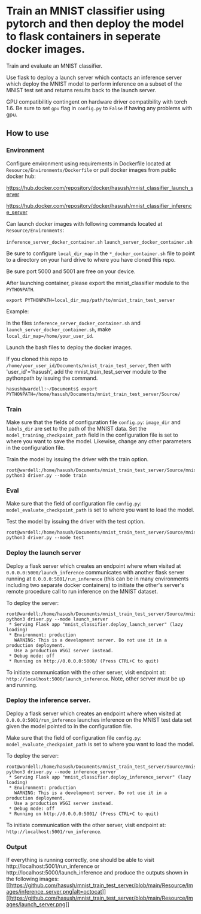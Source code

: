 # Train an MNIST classifier using pytorch and then deploy the model to flask containers in seperate docker images.

Train and evaluate an MNIST classifier. 

Use flask to deploy a launch server which contacts an inference server which deploy the MNIST model to perform inference on a subset of the MNIST test set and returns results back to the launch server.

GPU compatibilitiy contingent on hardware driver compatibility with torch 1.6. Be sure to set `gpu` flag  in `config.py` to `False` if having any problems with gpu.

## How to use

### Environment
Configure environment using requirements in Dockerfile located at `Resource/Environments/Dockerfile` or pull docker images from public docker hub:

https://hub.docker.com/repository/docker/hasush/mnist_classifier_launch_server

https://hub.docker.com/repository/docker/hasush/mnist_classifier_inference_server

Can launch docker images with following commands located at `Resource/Environments`:

`inference_server_docker_container.sh`  `launch_server_docker_container.sh`

Be sure to configure `local_dir_map` in the `*_docker_container.sh` file to point to a directory on your hard drive to where you have cloned this repo.

Be sure port 5000 and 5001 are free on your device.

After launching container, please export the mnist_classifier module to the `PYTHONPATH`.

`export PYTHONPATH=local_dir_map/path/to/mnist_train_test_server`

Example:

In the files `inference_server_docker_container.sh` and `launch_server_docker_container.sh`, make `local_dir_map=/home/your_user_id`.

Launch the bash files to deploy the docker images.

If you cloned this repo to `/home/your_user_id/Documents/mnist_train_test_server`, then with 'user_id'='hasush', add the mnist_train_test_server module to the pythonpath by issuing the command.

```
hasush@wardell:~/Documents$ export PYTHONPATH=/home/hasush/Documents/mnist_train_test_server/Source/
```
### Train

Make sure that the fields of configuration file `config.py`: `image_dir` and `labels_dir` are set to the path of the MNIST data.
Set the `model_training_checkpoint_path` field in the configuration file is set to where you want to save the model.
Likewise, change any other parameters in the configuration file.

Train the model by issuing the driver with the train option.
```
root@wardell:/home/hasush/Documents/mnist_train_test_server/Source/mnist_classifier# python3 driver.py --mode train
```

### Eval

Make sure that the field of configuration file `config.py`: `model_evaluate_checkpoint_path` is set to where you want to load the model.

Test the model by issuing the driver with the test option.
```
root@wardell:/home/hasush/Documents/mnist_train_test_server/Source/mnist_classifier# python3 driver.py --mode test
```

### Deploy the launch server
Deploy a flask server which creates an endpoint where when visited at `0.0.0.0:5000/launch_inference` communicates with another flask server running at `0.0.0.0:5001/run_inference` (this can be in many environments including two separate docker containers) to initiate the other's server's remote procedure call to run inference on the MNIST dataset.

To deploy the server:
```
root@wardell:/home/hasush/Documents/mnist_train_test_server/Source/mnist_classifier# python3 driver.py --mode launch_server
 * Serving Flask app "mnist_classifier.deploy_launch_server" (lazy loading)
 * Environment: production
   WARNING: This is a development server. Do not use it in a production deployment.
   Use a production WSGI server instead.
 * Debug mode: off
 * Running on http://0.0.0.0:5000/ (Press CTRL+C to quit)
```

To initiate communication with the other server, visit endpoint at: `http://localhost:5000/launch_inference`. Note, other server must be up and running.

### Deploy the inference server.
Deploy a flask server which creates an endpoint where when visited at `0.0.0.0:5001/run_inference` launches inference on the MNIST test data set given the model pointed to in the configuration file.

Make sure that the field of configuration file `config.py`: `model_evaluate_checkpoint_path` is set to where you want to load the model.

To deploy the server:
```
root@wardell:/home/hasush/Documents/mnist_train_test_server/Source/mnist_classifier# python3 driver.py --mode inference_server
 * Serving Flask app "mnist_classifier.deploy_inference_server" (lazy loading)
 * Environment: production
   WARNING: This is a development server. Do not use it in a production deployment.
   Use a production WSGI server instead.
 * Debug mode: off
 * Running on http://0.0.0.0:5001/ (Press CTRL+C to quit)
```

To initiate communication with the other server, visit endpoint at: `http://localhost:5001/run_inference`.

### Output
If everything is running correctly, one should be able to visit http://localhost:5001/run_inference or http://localhost:5000/launch_inference and produce the outputs shown in the following images:
[[https://github.com/hasush/mnist_train_test_server/blob/main/Resource/Images/inference_server.png|alt=octocat]][[https://github.com/hasush/mnist_train_test_server/blob/main/Resource/Images/launch_server.png]]
